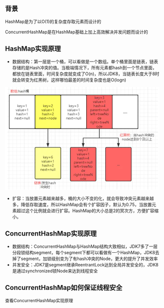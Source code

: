 ## 背景

HashMap是为了以O(1)的复杂度存取元素而设计的

ConcurrentHashMap是在HashMap基础上加上高效解决并发问题而设计的

## HashMap实现原理

- 数据结构：第一层是一个桶，可以看做是一个数组。单个桶里面是链表，链表存储的是Hash冲突的值。当极端情况下，所有元素都hash到一个节点里面，都放在链表里面，时间复杂度就变成了O(n)，所以JDK8，当链表长度大于8时就会转变为红黑树，这样哪怕最差的时间复杂度也是O(logn)

![结构](HashMap结构.png)
- 扩容：当放置元素越来越多，桶的大小不变的化，就会导致冲突元素越来越多，降低存取速度，所以HashMap会有个扩容因子，默认为0.75，当放置元素超过这个比例就会进行扩容。HashMap的大小总是2的冥次方，方便扩容缩小。

## ConcurrentHashMap实现原理

- 数据结构：ConcurrentHashMap与HashMap结构大致相似，JDK7多了一层分段锁结构segment，每个segment下都可以看做有一个HashMap，JDK8去掉了segment，加锁级别变为了有hash冲突的Node，更大的提升了并发效率
- 并发安全：JDK7是segment继承ReentrantLock达到全局并发安全的，JDK8是通过synchronized锁Node来达到线程安全

## ConcurrentHashMap如何保证线程安全

查看ConcurrentHashMap实现原理
